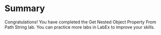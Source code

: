 # Summary

Congratulations! You have completed the Get Nested Object Property From Path String lab. You can practice more labs in LabEx to improve your skills.
